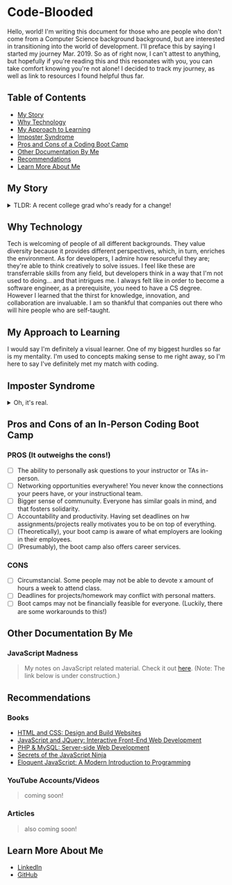 # Code-Blooded

Hello, world! I'm writing this document for those who are people who don't come from a Computer Science background background, but are interested in transitioning into the world of development. I'll preface this by saying I started my journey Mar. 2019. So as of right now, I can't attest to anything, but hopefully if you're reading this and this resonates with you, you can take comfort knowing you're not alone! I decided to track my journey, as well as link to resources I found helpful thus far.

## Table of Contents

- [My Story](#my-story)
- [Why Technology](#why-technology)
- [My Approach to Learning](#my-approach-to-learning)
- [Imposter Syndrome](#imposter-syndrome)
- [Pros and Cons of a Coding Boot Camp](#pros-and-cons-of-an-in-person-coding-boot-camp)
- [Other Documentation By Me](#other-documentation-by-me)
- [Recommendations](#recommendations)
- [Learn More About Me](#learn-more-about-me)

## My Story

<details>
<summary>TLDR: A recent college grad who's ready for a change!</summary>
At 18, I felt lost. All of my friends had linear paths for what they wanted to major in, and I was far from that. I chose to major in English, which I felt was very practical. All the while, I wanted to have more time discovering and exploring my interests. I've explored the medical and fields. When I graduated college, I landed a job at a tech company, and I was instantly enamored by everything. I knew that this was something I wanted to pursue more seriously. If I'm already at a tech company, why not expand my skillset and challenge myself to learn something more... technical?
</details>

## Why Technology

Tech is welcoming of people of all different backgrounds. They value diversity because it provides different perspectives, which, in turn, enriches the environment. As for developers, I admire how resourceful they are; they're able to think creatively to solve issues. I feel like these are transferrable skills from any field, but developers think in a way that I'm not used to doing... and that intrigues me. I always felt like in order to become a software engineer, as a prerequisite, you need to have a CS degree. However I learned that the thirst for knowledge, innovation, and collaboration are invaluable. I am so thankful that companies out there who will hire people who are self-taught.

## My Approach to Learning

I would say I'm definitely a visual learner. One of my biggest hurdles so far is my mentality. I'm used to concepts making sense to me right away, so I'm here to say I've definitely met my match with coding.

## Imposter Syndrome

<details>
<summary>Oh, it's real.</summary>
I recently completed a 6 month coding boot camp. The imposter syndrome never quite left, and admittedly, I still compare myself to my peers. My instructor gave me this word of wisdom: **"STOP!"** Ok, well he had more to say. "Don't compare yourself to others; you're right where you need to be. You've already grown so much from the day before. Trust the process." It's tough when your peers seem to apply concepts better than you. No one wants to feel like they're the slow one, or the weak link in a group project. I have to constantly remind myself that my instructor *is* right. One day, everything will click. And even then, we're still constantly learning and adapting to all the newest technologies. So the process never really ends... enjoy the ride!
</details>

## Pros and Cons of an In-Person Coding Boot Camp

### PROS (It outweighs the cons!)

- [ ] The ability to personally ask questions to your instructor or TAs in-person.
- [ ] Networking opportunities everywhere! You never know the connections your peers have, or your instructional team.
- [ ] Bigger sense of communuity. Everyone has similar goals in mind, and that fosters solidarity.
- [ ] Accountability and productivity. Having set deadlines on hw assignments/projects really motivates you to be on top of everything.
- [ ] (Theoretically), your boot camp is aware of what employers are looking in their employees.
- [ ] (Presumably), the boot camp also offers career services.

### CONS

- [ ] Circumstancial. Some people may not be able to devote x amount of hours a week to attend class.
- [ ] Deadlines for projects/homework may conflict with personal matters.
- [ ] Boot camps may not be financially feasible for everyone. (Luckily, there are some workarounds to this!)

## Other Documentation By Me

### JavaScript Madness

> My notes on JavaScript related material. Check it out <a href="https://github.com/racheldmiller/JavaScript-Madness">here</a>.
> (Note: The link below is under construction.)

## Recommendations

### Books

- [HTML and CSS: Design and Build Websites](https://www.amazon.com/HTML-CSS-Design-Build-Websites/dp/1118008189/ref=dp_rm_title_0)
- [JavaScript and JQuery: Interactive Front-End Web Development](https://www.amazon.com/JavaScript-JQuery-Interactive-Front-End-Development/dp/1118531647/ref=dp_rm_title_1)
- [PHP & MySQL: Server-side Web Development](https://www.amazon.com/PHP-MySQL-Server-side-Web-Development/dp/1119149223/ref=dp_rm_title_5)
- [Secrets of the JavaScript Ninja](https://www.amazon.com/Secrets-JavaScript-Ninja-John-Resig/dp/193398869X/ref=sr_1_2?crid=2Y63KEYI5OAFY&keywords=javascript+ninja&qid=1567492242&s=books&sprefix=javascript+nin%2Cstripbooks%2C188&sr=1-2)
- [Eloquent JavaScript: A Modern Introduction to Programming](https://www.amazon.com/Eloquent-JavaScript-3rd-Introduction-Programming/dp/1593279507/ref=dp_ob_title_bk)

### YouTube Accounts/Videos

> coming soon!

### Articles

> also coming soon!

## Learn More About Me

- <a href="https://linkedin.com/in/rachel-d-miller">LinkedIn</a>
- <a href="https://github.com/racheldmiller">GitHub</a>
